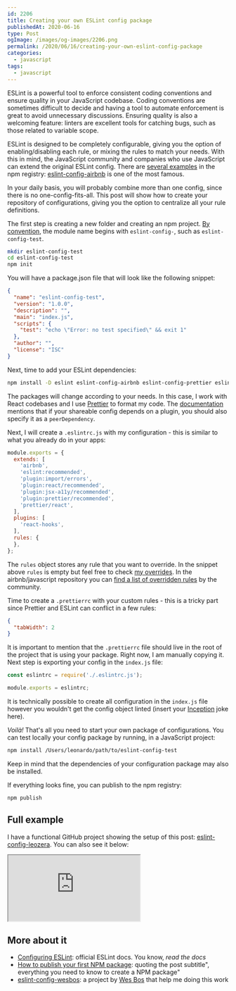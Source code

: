 ```yaml
---
id: 2206
title: Creating your own ESLint config package
publishedAt: 2020-06-16
type: Post
ogImage: /images/og-images/2206.png
permalink: /2020/06/16/creating-your-own-eslint-config-package
categories:
  - javascript
tags:
  - javascript
---
```


ESLint is a powerful tool to enforce consistent coding conventions and ensure quality in your JavaScript codebase. Coding conventions are sometimes difficult to decide and having a tool to automate enforcement is great to avoid unnecessary discussions. Ensuring quality is also a welcoming feature: linters are excellent tools for catching bugs, such as those related to variable scope.

ESLint is designed to be completely configurable, giving you the option of enabling/disabling each rule, or mixing the rules to match your needs. With this in mind, the JavaScript community and companies who use JavaScript can extend the original ESLint config. There are [several examples](https://www.npmjs.com/search?q=eslint-config) in the npm registry: [eslint-config-airbnb](https://www.npmjs.com/package/eslint-config-airbnb) is one of the most famous. 

In your daily basis, you will probably combine more than one config, since there is no one-config-fits-all. This post will show how to create your repository of configurations, giving you the option to centralize all your rule definitions.

The first step is creating a new folder and creating an npm project. [By convention](https://eslint.org/docs/developer-guide/shareable-configs), the module name begins with `eslint-config-`, such as `eslint-config-test`.

```bash
mkdir eslint-config-test
cd eslint-config-test
npm init
```

You will have a package.json file that will look like the following snippet:

```json
{
  "name": "eslint-config-test",
  "version": "1.0.0",
  "description": "",
  "main": "index.js",
  "scripts": {
    "test": "echo \"Error: no test specified\" && exit 1"
  },
  "author": "",
  "license": "ISC"
}
```

Next, time to add your ESLint dependencies:

```bash
npm install -D eslint eslint-config-airbnb eslint-config-prettier eslint-plugin-import eslint-plugin-jsx eslint-plugin-prettier eslint-plugin-react eslint-plugin-react-hooks prettier
```

The packages will change according to your needs. In this case, I work with React codebases and I use [Prettier](https://prettier.io/) to format my code. The [documentation](https://eslint.org/docs/developer-guide/shareable-configs#publishing-a-shareable-config) mentions that if your shareable config depends on a plugin, you should also specify it as a `peerDependency`. 

Next, I will create a `.eslintrc.js` with my configuration - this is similar to what you already do in your apps:

```js
module.exports = {
  extends: [
    'airbnb',
    'eslint:recommended',
    'plugin:import/errors',
    'plugin:react/recommended',
    'plugin:jsx-a11y/recommended',
    'plugin:prettier/recommended',
    'prettier/react',
  ],
  plugins: [
    'react-hooks',
  ],
  rules: {
  },
};
```

The `rules` object stores any rule that you want to override. In the snippet above `rules` is empty but feel free to check [my overrides](https://github.com/leonardofaria/eslint-config-leozera/blob/master/.eslintrc.js#L14:L58). In the airbnb/javascript repository you can [find a list of overridden rules](https://github.com/airbnb/javascript/issues/1089) by the community. 

Time to create a `.prettierrc` with your custom rules - this is a tricky part since Prettier and ESLint can conflict in a few rules:

```json
{
  "tabWidth": 2
}
```

It is important to mention that the `.prettierrc` file should live in the root of the project that is using your package. Right now, I am manually copying it. Next step is exporting your config in the `index.js` file: 

```js
const eslintrc = require('./.eslintrc.js');

module.exports = eslintrc;
```

It is technically possible to create all configuration in the `index.js` file however you wouldn't get the config object linted (insert your [Inception](https://www.imdb.com/title/tt1375666/) joke here).

_Voilà!_ That's all you need to start your own package of configurations. You can test locally your config package by running, in a JavaScript project:

```bash
npm install /Users/leonardo/path/to/eslint-config-test
```

Keep in mind that the dependencies of your configuration package may also be installed.

If everything looks fine, you can publish to the npm registry:

```bash
npm publish
```

## Full example

I have a functional GitHub project showing the setup of this post: [eslint-config-leozera](https://github.com/leonardofaria/eslint-config-leozera). You can also see it below:

<div class="full-width">
  <iframe
     src="https://codesandbox.io/embed/github/leonardofaria/eslint-config-leozera/tree/master/?fontsize=14&theme=dark"
     title="leonardofaria/eslint-config-leozera"
     allow="accelerometer; ambient-light-sensor; camera; encrypted-media; geolocation; gyroscope; hid; microphone; midi; payment; usb; vr; xr-spatial-tracking"
     sandbox="allow-autoPlay allow-forms allow-modals allow-popups allow-presentation allow-same-origin allow-scripts"
   ></iframe>
</div>

## More about it

- [Configuring ESLint](https://eslint.org/docs/user-guide/configuring): official ESLint docs. You know, _read the docs_
- [How to publish your first NPM package](https://medium.com/@bretcameron/how-to-publish-your-first-npm-package-b224296fc57b): quoting the post subtitle", everything you need to know to create a NPM package"
- [eslint-config-wesbos](https://github.com/wesbos/eslint-config-wesbos): a project by [Wes Bos](https://www.wesbos.com/) that help me doing this work
